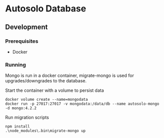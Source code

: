 # Autosolo Database

## Development

### Prerequisites
* Docker

### Running
Mongo is run in a docker container, migrate-mongo is used for upgrades/downgrades to the database.

Start the container with a volume to persist data
```
docker volume create --name=mongodata
docker run -p 27017:27017 -v mongodata:/data/db --name autosolo-mongo -d mongo:4.2.2
```

Run migration scripts
```
npm install
.\node_modules\.bin\migrate-mongo up
```